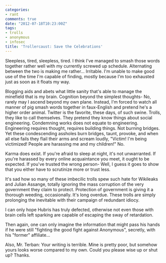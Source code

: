 ```yaml
---
categories:
- rant
comments: true
date: "2012-07-18T10:23:00Z"
tags:
- trolls
- anonymous
- infosec
title: 'Trollercaust: Save the Celebrations'
---
```


Sleepless, tired, sleepless, tired. I think I've managed to smash those words
together rather well with my currently screwed up schedule. Alternating between
the two is making me rather... Irritable. I'm unable to make good use of the
time I'm capable of finding, mostly because I'm too exhausted just as soon as it
floats my way.

Blogging aids and abets what little sanity that's able to manage the minefield
that is my brain. Cognition beyond the simplest thoughts- No, rarely may I
ascend beyond my own plane. Instead, I'm forced to watch all manner of pig smash
words together in faux-English and pretend he's a higher order animal. Twitter
is the favorite, these days, of such swine. Trolls, they like to call
themselves. They pretend they know things about social engineering. Condemning
works does not equate to engineering. Engineering requires thought, requires
building things. Not burning bridges. Yet these condescending assholes burn
bridges, taunt, provoke, and when all else fails they flail their arms and
scream loudly, "Victim! I'm being victimized! People are harassing me and my
children!" No.

Karma does exist. If you're afraid to sleep at night, it's not unwarranted. If
you're harassed by every online acquaintance you meet, it ought to be expected.
If you've trusted the wrong person- Well, I guess it goes to show that you
either have to scrutinize more or trust less.

It's sad how so many of these imbecilic trolls spew such hate for Wikileaks and
Julian Assange, totally ignoring the mass corruption of the very government they
claim to protect. Protection of government is giving it a thorough weeding,
occasionally. It's long overdue. These trolls are simply prolonging the
inevitable with their campaign of redundant idiocy.

I can only hope Hubris has truly defected, otherwise not even those with brain
cells left sparking are capable of escaping the sway of retardation.

Then again, one can only imagine the information that might pass his hands if he
were still "fighting the good fight against Anonymous", secretly, with his
"former" affiliate...

Also, Mr. Terban: Your writing is terrible. Mine is pretty poor, but somehow
yours looks worse compared to my own. Could you please wise up or shut up?
Thanks.
